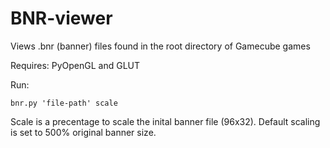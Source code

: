 # BNR-viewer
Views .bnr (banner) files found in the root directory of Gamecube games

Requires:
PyOpenGL and GLUT

Run:

```bnr.py 'file-path' scale```

Scale is a precentage to scale the inital banner file (96x32). Default scaling is set to 500% original banner size. 
